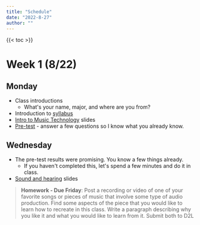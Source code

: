 ```yaml
---
title: "Schedule"
date: "2022-8-27"
author: ""
---
```


{{< toc >}}

# Week 1 (8/22)

## Monday

- Class introductions
  - What's your name, major, and where are you from?
- Introduction to [syllabus](../syllabus)
- [Intro to Music Technology](../lectures/week-1/intro-to-music-tech-slides/) slides
- [Pre-test](https://d2l.sdbor.edu/d2l/le/content/1725928/viewContent/10642341/View) - answer a few questions so I know what you already know.

## Wednesday

- The pre-test results were promising. You know a few things already.
  - If you haven't completed this, let's spend a few minutes and do it in class.
- [Sound and hearing](../lectures/week-1/sound-and-hearing/) slides
<!-- - [What is sound?](x-devonthink-item://07E680A4-DDDA-4630-AC76-FDBA898D69B8) -->

> **Homework - Due Friday**: Post a recording or video of one of your favorite songs or pieces of music that involve some type of audio production. Find some aspects of the piece that you would like to learn how to recreate in this class. Write a paragraph describing why you like it and what you would like to learn from it.
> Submit both to D2L

<!--


## Friday

**Introduction to Reaper**

- finish [Sound and hearing](../lectures/week-1/sound-and-hearing/) slides, decibel, psychoacoustics, the ear
- Listen to a few of your songs
- Introduction to Reaper
  - DAW Basics - Timeline
  - Find loops and preview them - [Looper Man](https://www.looperman.com) - show the different features of this website
    - Find drums, percussion, chords and acapellas
  - Explain BPM, and Key
  - make sure grid and snap are enabled
  - drag clips into the timeline
  - Set your BPM to the tempo of the first clip you import
  - two melodic parts may sound good together, but it will depend on the key
  - remove unwanted items
    - to delete part of an item you can split the item twice then delete the part you don't want. You can make this process quicker by making a time selection and then "split items at time selection" (Shift+S).
  - remove unused tracks
  - Loop timeline and toggle repeat to repeat a whole section
  - make loop longer or shorter - double click on item and make sure that "loop source" is selected. Pull on the bottom corner to lengthen the loop
  - If the loop you find is not the correct BPM then shift the time with Reaper. Hold **Option** and click in the bottom right corner then drag to the desired length.

> [Project 1: Arranging Clips](x-devonthink-item://08C7ECF5-1232-4BC2-B405-60B8A4F5BFC4?section=editing) (Due 8/31)



# Week 2 (8/29)

## Monday

- Saving and Mixing
  - Open a new project
  - When saving make sure the "Create subdirectory for project" and "Copy all media into project directory" options are checked.
  - This is one of the most common reasons for students to get points off of projects.
  - Save your project with the name “First project—YOURNAME”.
- Adding more loops
  - Spend some more time finding loops and building up your song.
  - As you layer more loops you'll start to notice that some parts may be difficult to hear. Now we'll introduce the concept of mixing, or creating a sonic place for each element to sit in your song.
  - To make one part stand out turn the other parts down. Don't push any part above 0 dB. Remember that 0 dB is the max that any one track can go in a DAW.
  - Avoid going "into the red" on your meters.
  - Explain the solo and mute buttons

## Wednesday

- Exporting and finishing up the arrangement
  - Timeline - notice the measure numbers on the top of the timeline, right click and set it to "Measures:Beats" if it isn't already.
  - Western popular music is in phrases of 4 and 8, so make your loops line up with those lengths of time. If you have an 8 bar loop, the next loop should start on bar 9.
  - Make sure your track has at least 32 measures in it.
  - For this project and all following ones I want the project file and a rendered stereo file. Save the rendered file inside your project folder then compress the folder before submitting it to D2L.
  - Use the following settings to render a stereo wave file that's the length of your time selection.

![](x-devonthink-item://2E4C99BB-897D-48F5-99C9-E8BC049A929D)

> For the students that are already done: “If there’s something you think you should be able to do, Reaper can probably do it, and I can show you how.” You can also make your song longer than 32 bars, as long as it sticks to the 8-bar phrase structure. Instead of having new material every 8 bars, try to use a common form such as rondo form (A-B-A-C-A-D, etc.). or AABA. Experiment with these forms.

> Project 1 Due

## Friday

**Recording Techniques**

- [Audio Hardware slides](https://dsu-digital-sound-design.github.io/DAD-222-Audio-Production-I/pages/lectures/week-2-introduction-to-audio/audio-hardware/#/)
- [Microphones presentation](https://docs.google.com/presentation/d/130uChoUPV370sMNJEc02n41QXdygYUO5zVqAWKoa900/present#slide=id.p1)
- [Studio Documentation](https://sites.google.com/view/charmstudios/studio-documentation)
- Look at studio booking system and book your time now

[Project 2: Unreliable Product Ad](x-devonthink-item://08C7ECF5-1232-4BC2-B405-60B8A4F5BFC4?section=recordingtechniques) - DUE 9/16

# Week 3 (9/5)

## Monday

Labor Day - No Class

## Wednesday

- Listen to some ads - TODO: find ads
  - Describe how the announcers voice sounds. How many tracks were needed? How was the ad written? What is the form?
  - How long is a typical ad? How long do you think the script needs to be to match?
  - Let's try to find some common forms between these ads. One might be "problem person" and a "solution person". Or "Do you wish that X could happen?"
- Split the students up into groups of 2 or 3 - the group part is just to give them help with recording. Students will edit, add sound effects and music for their own projects.
- Start Writing scripts in class
  - Suggestions - unnecessary kitchen gadget, pharmaceutical product with a suspiciously long list of side effects
  - Have at least part of your script written by Friday because we'll be starting our recordings then.

## Friday

- Studio visit - identify hardware we talked about in class - demonstrate how to do a simple voice recording
  - Get different students to run the session - have them record part of their add to get them started with the the project. Get them to finish the project by booking studio time. Record individual lines
  - Demonstrate arming tracks and recording, getting good levels
  - Microphone technique
  - See: [Recording and Processing Voiceover or Narration in REAPER](https://www.youtube.com/watch?v=eTNo3yrWGww)

# Week 4 (9/12)

## Monday

- Editing
  - Each student must edit their own commercial.
  - More tips for editing in Reaper
    - [Editing](https://www.youtube.com/watch?v=6yTQ-31opp8&t=462s)
  - Eliminate empty space between lines to get the "fast talking" effect of a radio ad.
  - Demonstrate zooming into the waveform to more easily see silences.
  - Demonstrate this by recording myself saying a few lines then condensing it down to 15 seconds by eliminating pauses. Do this using ripple editing mode and razor edits.
  - Add fades between edits if they're not automatically there.
  - condense your ad to be 30 seconds long.

## Wednesday

- Sound Effects + music beds
  - Finding sound effects - freesound.org, Soundly
  - Add sound effects to separate tracks
  - mixing - background music should be much quieter than dialogue, around -30 dB is a good start.

## Friday

- Listen to the ads in class
- Catch up time for any behind students

> Project 2: Unreliable Product Ad DUE

# Week 5 (9/19)

## Monday

**Effects**

- In-class lesson: FX Roulette (Beginner) adam patrick bell - The Music Technology Cookbook (p. 245)
  - Take your loop compositions from the first project, or if you want create a new project with different loops.
  - Add all of the effects on this list to one of your tracks and uncheck them so they are not active.
  - As an effect is chosen with the random wheel activate it and explore its effect on your track.
  - The rounds timed like this:
  - Round 1: five minutes Round 2: four minutes Round 3: three minutes Round 4: two minutes Round 5: one minute Round 6: 30 seconds Round 7: 15 seconds
  - After this is done we'll spend 5 more minutes and you can turn on the effects that you like to try to get a sound you're happy with.
  - Then finally we'll listen to each of your compositions in class to see what you came up with. What effects did you like the best? The least? Were there effects that you were confused by?
  - Submit your rendered project to D2L.

## Wednesday

- More details about all of the specific effects from Reaper
- [Reaper FX Guide](https://www.reaper.fm/guides/REAPEREffectsGuide2021.pdf)
- Mixing Effects
  - ReaEQ - Equalizer Elements from MTC pg 235
    - Give them a multi-track example
    - identify three main filter types
  - ReaFir - time permitting

## Friday

- Dynamics effects - do a similar project to the previous one
  - ReaComp, ReaXComp, ReaLimit, ReaGate

# Week 6 (9/26)

## Monday

- Time based effects
- Cox pg 27, "The most reverberant place in the world"
  - ReaDelay,
    - [Chorus and Flange FX in Reaper](https://www.youtube.com/watch?v=DYqacYeUohw)
  - ReaVerbate
  - ReaVerb

## Wednesday

**Sampling + MIDI**

- We'll use all of what we have learned so far to create our first composition using sampling.
- Show [Who Sampled](http://whosampled.com) to the class to explore the creative use of sampling in today's music.
- In-class project: based on who sampled, find three of your favorite sampling uses from who sampled. Why do you like them? Please describe how the artist used the sample and what it was about the original recording that made the artist want to use it.
- Intro to using MIDI to trigger sounds
  - [MIDI Intro](https://www.youtube.com/watch?v=3kY75JnmlNk&t=1s)
  - [Midi Editing Modes](https://www.youtube.com/watch?v=4YRZ2M5bFM4)
- Introduction to ReaSamplomatic, Sitalia
  - [Creating MIDI Beat Slices from Loops in REAPER](https://www.youtube.com/watch?v=RMmBJqTQUTw)
  - [Musical Instrument - Multi Sampling in REAPER (ReaSamplOmatic5000)](https://www.youtube.com/watch?v=VxEGphq0Gck)
- The process of making beats is a little easier with Sitalia

## Friday

- Alternative sampling methods
  - [MKSlicer](https://www.youtube.com/watch?v=p9vxqX5H6lE)
  - [MK Shaper/Stutter](https://www.youtube.com/watch?v=wmGxJgXA7sI)
  - Granular sampling?

# Week 7 (10/3)

## Monday

- Music Concrete Introduction
  - What is musique concrète? Where did it begin? Who are its pioneers? What is “concrete” about it? Why doesn’t it use conventionally-produced instrumental sounds? What does “étude” mean? Why do we limit ourselves to a sound lasting a few seconds? How can you wring as much expression out of it as possible?

> Project 3: Musique Concrète Étude (Intermediate) Robert Willey pg 111 DUE 10/17
> [Rubric](http://willshare.com/courses/must121/week1/rubric.htm)

## Wednesday

- Zoom recorder demo
  - Have all the students team up to record some elements then make sure they can all transfer the files to a computer.

## Friday

- Listening session
- 10 minute sample manipulation tip
  - [Rrreeeaaa - Polyphase Synthesis in REAPER](https://www.youtube.com/watch?v=PtHY_SE50OU)
- Lab time

# Week 8 (10/10)

## Monday

- Listening session
- 10 minute sample manipulation tip
  - Shorter loops to make pitched samples
- Lab time

## Wednesday

- Listening session
- 10 minute sample manipulation tip
  - Modulation and automation of parameters
- Lab time

## Friday

- Listening session
- 10 minute sample manipulation tip
- Lab time

# Week 9 (10/17)

## Monday

**Synthesis and MIDI**

- Listen to the Etudes - should be fine, they are short
- [Electronic sound production](https://dsu-digital-sound-design.github.io/DAD-222-Audio-Production-I/pages/lectures/week-10/electronic-sound-production/#/) - presentation - edit it to stop at envelopes
- In-class project: Understanding Envelopes in Synthesis (Intermediate) Misty Jones Simpson
  - There are some excellent suggestions here for how to explain envelopes. This is more of an in-class lesson than a project.
  - There can be projects based on what the students learned in this lesson.
- Synthesis methods
  - Wavetable, Additive, subtractive
  - FM Synthesis, AM Synthesis
  - Physical Modeling synthesis

> Project 3: Musique Concrète Étude DUE

## Wednesday

- Finish the presentation
- Introduction to [Vital Synth](https://www.youtube.com/watch?v=7qQX6YGBQEA) - see video
  - Install
    - Intro
    - User Interface
    - Loading Presets
    - Voice Tab - Generating Sound
    - Stereo Width and Unison
    - Wave and Spectral Morph
    - ADSR
    - Additional Oscillators

> Project 4: Exploring the Potential of Looped Material in DAW-Based Music Creation (Advanced) Mark Marrington DUE 11/14
> An excellent cumulative project for after they have learned the basics of MIDI and synthesis

## Friday

- More Vital Synth
  - Sampler/noise
  - Filters
  - Polyphony, Pitch Bend, Glide and Stereo
  - Effects Tab
  - Matrix and Modulation, LFO and Envelopes
  - Randomness generator
  - Performance settings and MPE
  - Macros
  - Advanced Tab - Unison Settings
  - Outro and Further Learning

# Week 10 (10/24)

## Monday

- In-class project: Name that Synth Patch (Advanced) Misty Jones Simpson
  - Another enjoyable way to get students to learn synthesis.

## Wednesday

- Surge XT
- More listening? Other stuff?

## Friday

- Other Synths
  - OB-xD
- Project 4 - Day 1

# Week 11 (10/31)

## Monday

- TAL Noisemaker
- PG-8X
- Project 4 day 2

## Wednesday

## Friday

> Project 4 DUE
> Listening day

# Week 12 (11/7)

## Monday

**Live Coding Introduction**

- [Gibber](https://gibber.cc/alpha/playground/)

## Wednesday

## Friday

- Live coding performances

# Week 13 (11/14)

## Monday

- Introduction to final project
- Start on the proposal

## Wednesday

## Friday

# Week 14 (11/21)

## Monday

## Wednesday

## Friday

# Thursday

Thanksgiving - No classes

# Week 15 (11/27)

## Monday

## Wednesday

## Friday

# Week 16 (12/5)

# Thursday

Start of final exams
Final project due at the start of finals

 -->
